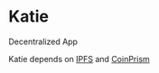 # Katie
Decentralized App

Katie depends on [IPFS](https://github.com/jbenet/go-ipfs) and [CoinPrism](http://coinprism.com/)